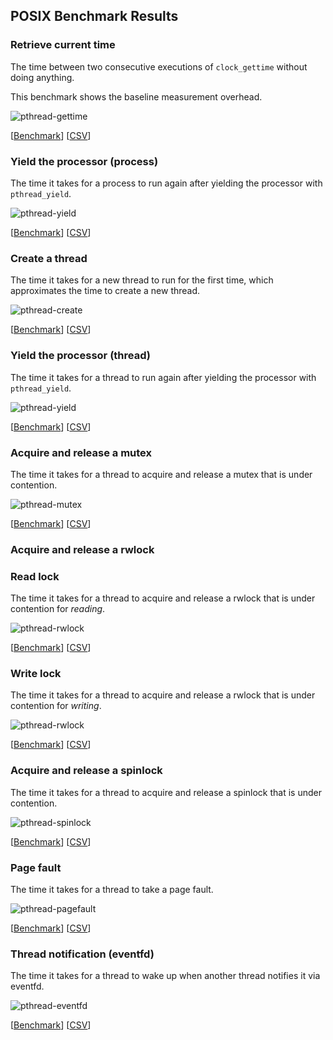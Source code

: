 ## POSIX Benchmark Results

### Retrieve current time

The time between two consecutive executions of `clock_gettime` without doing anything.

This benchmark shows the baseline measurement overhead.

![pthread-gettime](bench-gettime.png)

[[Benchmark](https://github.com/penberg/posixbench/blob/master/bench-gettime.cpp)] [[CSV](bench-gettime.csv)]

### Yield the processor (process)

The time it takes for a process to run again after yielding the processor with `pthread_yield`.

![pthread-yield](bench-yield.png)

[[Benchmark](https://github.com/penberg/posixbench/blob/master/bench-yield.c)] [[CSV](bench-yield.csv)]

### Create a thread

The time it takes for a new thread to run for the first time, which approximates the time to create a new thread.

![pthread-create](bench-pthread-create.png)

[[Benchmark](https://github.com/penberg/posixbench/blob/master/bench-pthread-create.cpp)] [[CSV](bench-pthread-create.csv)]

### Yield the processor (thread)

The time it takes for a thread to run again after yielding the processor with `pthread_yield`.

![pthread-yield](bench-pthread-yield.png)

[[Benchmark](https://github.com/penberg/posixbench/blob/master//bench-pthread-yield.c)] [[CSV](bench-pthread-yield.csv)]

### Acquire and release a mutex

The time it takes for a thread to acquire and release a mutex that is under contention.

![pthread-mutex](bench-pthread-mutex.png)

[[Benchmark](https://github.com/penberg/posixbench/blob/master//bench-pthread-mutex.c)] [[CSV](bench-pthread-mutex.csv)]

### Acquire and release a rwlock

### Read lock

The time it takes for a thread to acquire and release a rwlock that is under contention for _reading_.

![pthread-rwlock](bench-pthread-rwlock-rd.png)

[[Benchmark](https://github.com/penberg/posixbench/blob/master//bench-pthread-rwlock-rd.c)] [[CSV](bench-pthread-rwlock-rd.csv)]

### Write lock

The time it takes for a thread to acquire and release a rwlock that is under contention for _writing_.

![pthread-rwlock](bench-pthread-rwlock-wr.png)

[[Benchmark](https://github.com/penberg/posixbench/blob/master//bench-pthread-rwlock-wr.c)] [[CSV](bench-pthread-rwlock-wr.csv)]

### Acquire and release a spinlock

The time it takes for a thread to acquire and release a spinlock that is under contention.

![pthread-spinlock](bench-pthread-spinlock.png)

[[Benchmark](https://github.com/penberg/posixbench/blob/master//bench-pthread-spinlock.c)] [[CSV](bench-pthread-spinlock.csv)]

### Page fault

The time it takes for a thread to take a page fault.

![pthread-pagefault](bench-pagefault.png)

[[Benchmark](https://github.com/penberg/posixbench/blob/master/bench-pagefault.c)] [[CSV](bench-pagefault.csv)]

### Thread notification (eventfd)

The time it takes for a thread to wake up when another thread notifies it via eventfd.

![pthread-eventfd](bench-eventfd.png)

[[Benchmark](https://github.com/penberg/posixbench/blob/master/bench-eventfd.c)] [[CSV](bench-eventfd.csv)]
